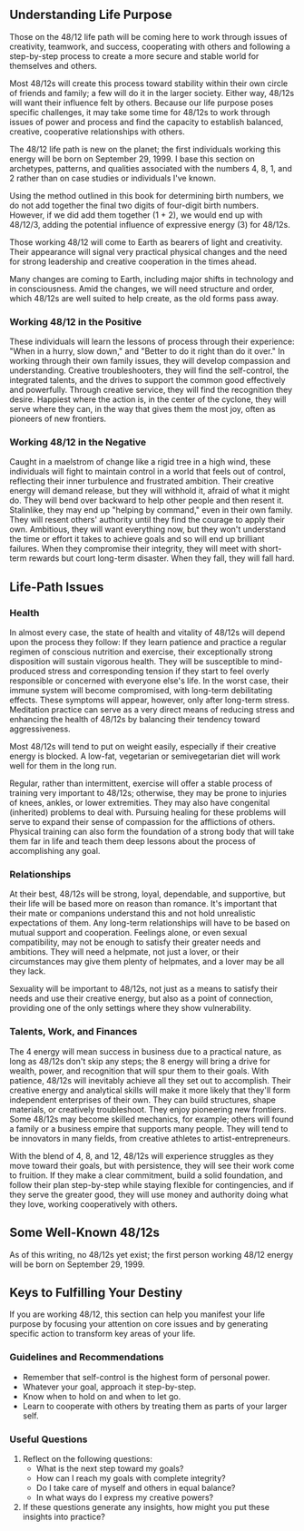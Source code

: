 ## Understanding Life Purpose

Those on the 48/12 life path will be coming here to work through issues of creativity, teamwork, and success, cooperating with others and following a step-by-step process to create a more secure and stable world for themselves and others.

Most 48/12s will create this process toward stability within their own circle of friends and family; a few will do it in the larger society. Either way, 48/12s will want their influence felt by others. Because our life purpose poses specific challenges, it may take some time for 48/12s to work through issues of power and process and find the capacity to establish balanced, creative, cooperative relationships with others.

The 48/12 life path is new on the planet; the first individuals working this energy will be born on September 29, 1999. I base this section on archetypes, patterns, and qualities associated with the numbers 4, 8, 1, and 2 rather than on case studies or individuals I've known.

Using the method outlined in this book for determining birth numbers, we do not add together the final two digits of four-digit birth numbers. However, if we did add them together (1 + 2), we would end up with 48/12/3, adding the potential influence of expressive energy (3) for 48/12s.

Those working 48/12 will come to Earth as bearers of light and creativity. Their appearance will signal very practical physical changes and the need for strong leadership and creative cooperation in the times ahead.

Many changes are coming to Earth, including major shifts in technology and in consciousness. Amid the changes, we will need structure and order, which 48/12s are well suited to help create, as the old forms pass away.

### Working 48/12 in the Positive

These individuals will learn the lessons of process through their experience: "When in a hurry, slow down," and "Better to do it right than do it over." In working through their own family issues, they will develop compassion and understanding. Creative troubleshooters, they will find the self-control, the integrated talents, and the drives to support the common good effectively and powerfully. Through creative service, they will find the recognition they desire. Happiest where the action is, in the center of the cyclone, they will serve where they can, in the way that gives them the most joy, often as pioneers of new frontiers.

### Working 48/12 in the Negative

Caught in a maelstrom of change like a rigid tree in a high wind, these individuals will fight to maintain control in a world that feels out of control, reflecting their inner turbulence and frustrated ambition. Their creative energy will demand release, but they will withhold it, afraid of what it might do. They will bend over backward to help other people and then resent it. Stalinlike, they may end up "helping by command," even in their own family. They will resent others' authority until they find the courage to apply their own. Ambitious, they will want everything now, but they won't understand the time or effort it takes to achieve goals and so will end up brilliant failures. When they compromise their integrity, they will meet with short-term rewards but court long-term disaster. When they fall, they will fall hard.

## Life-Path Issues

### Health

In almost every case, the state of health and vitality of 48/12s will depend upon the process they follow: If they learn patience and practice a regular regimen of conscious nutrition and exercise, their exceptionally strong disposition will sustain vigorous health. They will be susceptible to mind-produced stress and corresponding tension if they start to feel overly responsible or concerned with everyone else's life. In the worst case, their immune system will become compromised, with long-term debilitating effects. These symptoms will appear, however, only after long-term stress. Meditation practice can serve as a very direct means of reducing stress and enhancing the health of 48/12s by balancing their tendency toward aggressiveness.

Most 48/12s will tend to put on weight easily, especially if their creative energy is blocked. A low-fat, vegetarian or semivegetarian diet will work well for them in the long run.

Regular, rather than intermittent, exercise will offer a stable process of training very important to 48/12s; otherwise, they may be prone to injuries of knees, ankles, or lower extremities. They may also have congenital (inherited) problems to deal with. Pursuing healing for these problems will serve to expand their sense of compassion for the afflictions of others. Physical training can also form the foundation of a strong body that will take them far in life and teach them deep lessons about the process of accomplishing any goal.

### Relationships

At their best, 48/12s will be strong, loyal, dependable, and supportive, but their life will be based more on reason than romance. It's important that their mate or companions understand this and not hold unrealistic expectations of them. Any long-term relationships will have to be based on mutual support and cooperation. Feelings alone, or even sexual compatibility, may not be enough to satisfy their greater needs and ambitions. They will need a helpmate, not just a lover, or their circumstances may give them plenty of helpmates, and a lover may be all they lack.

Sexuality will be important to 48/12s, not just as a means to satisfy their needs and use their creative energy, but also as a point of connection, providing one of the only settings where they show vulnerability.

### Talents, Work, and Finances

The 4 energy will mean success in business due to a practical nature, as long as 48/12s don't skip any steps; the 8 energy will bring a drive for wealth, power, and recognition that will spur them to their goals. With patience, 48/12s will inevitably achieve all they set out to accomplish. Their creative energy and analytical skills will make it more likely that they'll form independent enterprises of their own. They can build structures, shape materials, or creatively troubleshoot. They enjoy pioneering new frontiers. Some 48/12s may become skilled mechanics, for example; others will found a family or a business empire that supports many people. They will tend to be innovators in many fields, from creative athletes to artist-entrepreneurs.

With the blend of 4, 8, and 12, 48/12s will experience struggles as they move toward their goals, but with persistence, they will see their work come to fruition. If they make a clear commitment, build a solid foundation, and follow their plan step-by-step while staying flexible for contingencies, and if they serve the greater good, they will use money and authority doing what they love, working cooperatively with others.

## Some Well-Known 48/12s

As of this writing, no 48/12s yet exist; the first person working 48/12 energy will be born on September 29, 1999.

## Keys to Fulfilling Your Destiny

If you are working 48/12, this section can help you manifest your life purpose by focusing your attention on core issues and by generating specific action to transform key areas of your life.

### Guidelines and Recommendations

* Remember that self-control is the highest form of personal power.
* Whatever your goal, approach it step-by-step.
* Know when to hold on and when to let go.
* Learn to cooperate with others by treating them as parts of your larger self.

### Useful Questions

1. Reflect on the following questions:
    * What is the next step toward my goals?
    * How can I reach my goals with complete integrity?
    * Do I take care of myself and others in equal balance?
    * In what ways do I express my creative powers?
2. If these questions generate any insights, how might you put these insights into practice?
